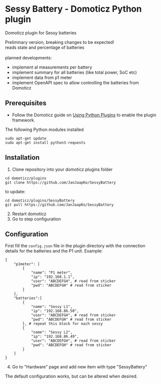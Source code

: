 # Sessy Battery - Domoticz Python plugin
Domoticz plugin for Sessy batteries

Preliminary version, breaking changes to be expected!<br>
reads state and percentage of batteries<br><br>
planned developments:
- implement al measurements per battery
- implement summary for all batteries (like total power, SoC etc)
- implement data from p1 meter
- implement OpenAPI spec to allow controlling the batteries from Domoticz

## Prerequisites

- Follow the Domoticz guide on [Using Python Plugins](https://www.domoticz.com/wiki/Using_Python_plugins) to enable the plugin framework.

The following Python modules installed
```
sudo apt-get update
sudo apt-get install python3-requests
```

## Installation

1. Clone repository into your domoticz plugins folder
```
cd domoticz/plugins
git clone https://github.com/JanJaapKo/SessyBattery
```
to update:
```
cd domoticz/plugins/SessyBattery
git pull https://github.com/JanJaapKo/SessyBattery
```
2. Restart domoticz
3. Go to step configuration


## Configuration
First fill the ```config.json``` file in the plugin directory with the connection details for the batteries and the P1 unit.
Example:
```
{
	"p1meter": [
        {
            "name": "P1 meter",
            "ip": "192.168.1.1",
            "user": "ABCDEFGH", # read from sticker
            "pwd": "ABCDEFGH" # read from sticker
        }
    ],
	"batteries":[
		{
			"name": "Sessy L1",
			"ip": "192.168.86.50",
			"user": "ABCDEFGH", # read from sticker
			"pwd": "ABCDEFGH" # read from sticker
		}, # repeat this block for each sessy
		{
			"name": "Sessy L2",
			"ip": "192.168.86.49",
			"user": "ABCDEFGH", # read from sticker
			"pwd": "ABCDEFGH" # read from sticker
		}
	]
}
```
4. Go to "Hardware" page and add new item with type "SessyBattery"

The default configuration works, but can be altered when desired.
